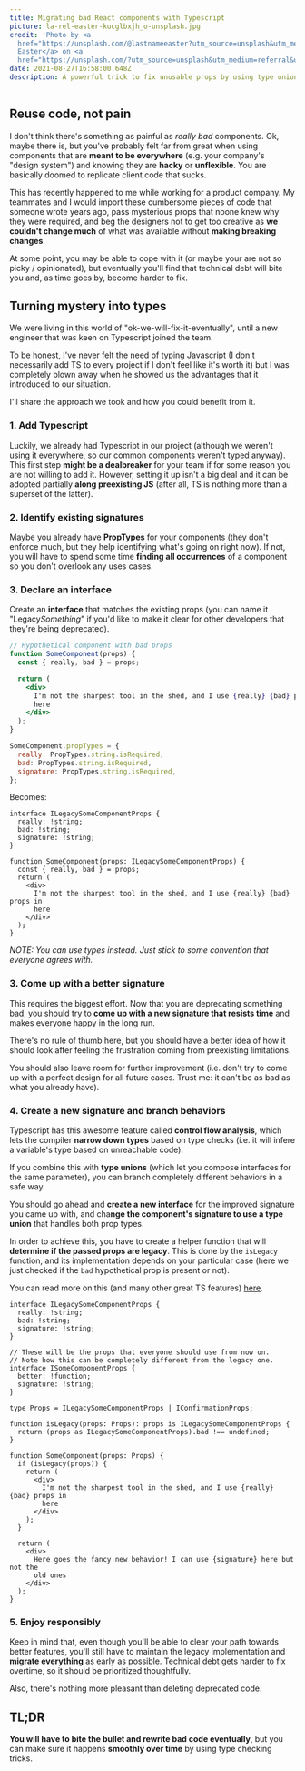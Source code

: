 ```yaml
---
title: Migrating bad React components with Typescript
picture: la-rel-easter-kucglbxjh_o-unsplash.jpg
credit: 'Photo by <a
  href="https://unsplash.com/@lastnameeaster?utm_source=unsplash&utm_medium=referral&utm_content=creditCopyText">La-Rel
  Easter</a> on <a
  href="https://unsplash.com/?utm_source=unsplash&utm_medium=referral&utm_content=creditCopyText">Unsplash</a>   '
date: 2021-08-27T16:58:00.648Z
description: A powerful trick to fix unusable props by using type unions
---
```


## Reuse code, not pain

I don't think there's something as painful as _really_ _bad_ components. Ok, maybe there is, but you've probably felt far from great when using components that are **meant to be everywhere** (e.g. your company's "design system") and knowing they are **hacky** or **unflexible**. You are basically doomed to replicate client code that sucks.

This has recently happened to me while working for a product company. My teammates and I would import these cumbersome pieces of code that someone wrote years ago, pass mysterious props that noone knew why they were required, and beg the designers not to get too creative as **we couldn't change much** of what was available without **making breaking changes**.

At some point, you may be able to cope with it (or maybe your are not so picky / opinionated), but eventually you'll find that technical debt will bite you and, as time goes by, become harder to fix.

## Turning mystery into types

We were living in this world of "ok-we-will-fix-it-eventually", until a new engineer that was keen on Typescript joined the team.

To be honest, I've never felt the need of typing Javascript (I don't necessarily add TS to every project if I don't feel like it's worth it) but I was completely blown away when he showed us the advantages that it introduced to our situation.

I'll share the approach we took and how you could benefit from it.

### 1. Add Typescript

Luckily, we already had Typescript in our project (although we weren't using it everywhere, so our common components weren't typed anyway). This first step **might be a dealbreaker** for your team if for some reason you are not willing to add it. However, setting it up isn't a big deal and it can be adopted partially **along preexisting JS** (after all, TS is nothing more than a superset of the latter).

### 2. Identify existing signatures

Maybe you already have **PropTypes** for your components (they don't enforce much, but they help identifying what's going on right now). If not, you will have to spend some time **finding all occurrences** of a component so you don't overlook any uses cases.

### 3. Declare an interface

Create an **interface** that matches the existing props (you can name it "Legacy*Something*" if you'd like to make it clear for other developers that they're being deprecated).

```jsx
// Hypothetical component with bad props
function SomeComponent(props) {
  const { really, bad } = props;

  return (
    <div>
      I'm not the sharpest tool in the shed, and I use {really} {bad} props in
      here
    </div>
  );
}

SomeComponent.propTypes = {
  really: PropTypes.string.isRequired,
  bad: PropTypes.string.isRequired,
  signature: PropTypes.string.isRequired,
};
```

Becomes:

```tsx
interface ILegacySomeComponentProps {
  really: !string;
  bad: !string;
  signature: !string;
}

function SomeComponent(props: ILegacySomeComponentProps) {
  const { really, bad } = props;
  return (
    <div>
      I'm not the sharpest tool in the shed, and I use {really} {bad} props in
      here
    </div>
  );
}
```

_NOTE: You can use types instead. Just stick to some convention that everyone agrees with._

### 3. Come up with a better signature

This requires the biggest effort. Now that you are deprecating something bad, you should try to **come up with a new signature that resists time** and makes everyone happy in the long run.

There's no rule of thumb here, but you should have a better idea of how it should look after feeling the frustration coming from preexisting limitations.

You should also leave room for further improvement (i.e. don't try to come up with a perfect design for all future cases. Trust me: it can't be as bad as what you already have).

### 4. Create a new signature and branch behaviors

Typescript has this awesome feature called **control flow analysis**, which lets the compiler **narrow down types** based on type checks (i.e. it will infere a variable's type based on unreachable code).

If you combine this with **type unions** (which let you compose interfaces for the same parameter), you can branch completely different behaviors in a safe way.

You should go ahead and **create a new interface** for the improved signature you came up with, and cha**nge the component's signature to use a type union** that handles both prop types.

In order to achieve this, you have to create a helper function that will **determine if the passed props are legacy**. This is done by the `isLegacy` function, and its implementation depends on your particular case (here we just checked if the `bad` hypothetical prop is present or not).

You can read more on this (and many other great TS features) [here](https://www.typescriptlang.org/docs/handbook/2/narrowing.html).

```tsx
interface ILegacySomeComponentProps {
  really: !string;
  bad: !string;
  signature: !string;
}

// These will be the props that everyone should use from now on.
// Note how this can be completely different from the legacy one.
interface ISomeComponentProps {
  better: !function;
  signature: !string;
}

type Props = ILegacySomeComponentProps | IConfirmationProps;

function isLegacy(props: Props): props is ILegacySomeComponentProps {
  return (props as ILegacySomeComponentProps).bad !== undefined;
}

function SomeComponent(props: Props) {
  if (isLegacy(props)) {
    return (
      <div>
        I'm not the sharpest tool in the shed, and I use {really} {bad} props in
        here
      </div>
    );
  }

  return (
    <div>
      Here goes the fancy new behavior! I can use {signature} here but not the
      old ones
    </div>
  );
}
```

### 5. Enjoy responsibly

Keep in mind that, even though you'll be able to clear your path towards better features, you'll still have to maintain the legacy implementation and **migrate everything** as early as possible. Technical debt gets harder to fix overtime, so it should be prioritized thoughtfully.

Also, there's nothing more pleasant than deleting deprecated code.

## TL;DR

**You will have to bite the bullet and rewrite bad code eventually**, but you can make sure it happens **smoothly over time** by using type checking tricks.
